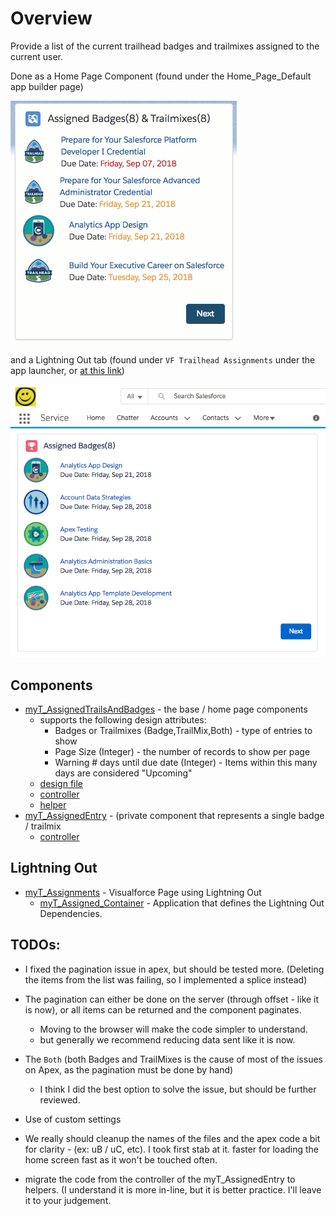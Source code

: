 # Overview

Provide a list of the current trailhead badges and trailmixes assigned to the current user.

Done as a Home Page Component (found under the Home_Page_Default app builder page)

![Screenshot of Home Page Component](docs/images/2_HomePageComponent.gif)

and a Lightning Out tab (found under `VF Trailhead Assignments` under the app launcher, or [at this link](https://marzbrews-dev-ed.lightning.force.com/lightning/n/VF_Trailhead_Assignments))

![Screenshot of Lightning out](docs/images/1_LightningOutScreenshot.png)

## Components

* [myT_AssignedTrailsAndBadges](mdapi/myT_AssignedTrailsAndBadges.cmp) - the base / home page components
  * supports the following design attributes:
     * Badges or Trailmixes (Badge,TrailMix,Both) - type of entries to show
     * Page Size (Integer) - the number of records to show per page
     * Warning # days until due date (Integer) - Items within this many days are considered "Upcoming"
  * [design file](mdapi/myT_AssignedTrailsAndBadges.design)
  * [controller](mdapi/myT_AssignedTrailsAndBadgesController.js)
  * [helper](mdapi/myT_AssignedTrailsAndBadgesHelper.js)
* [myT_AssignedEntry](mdapi/myT_AssignedEntry.cmp) - (private component that represents a single badge / trailmix
  * [controller](mdapi/myT_AssignedEntryController.js)

## Lightning Out

* [myT_Assignments](mdapi/myT_Assignments.page) - Visualforce Page using Lightning Out
   * [myT_Assigned_Container](mdapi/myT_Assigned_Container.app) - Application that defines the Lightning Out Dependencies.

## TODOs:

* I fixed the pagination issue in apex, but should be tested more. (Deleting the items from the list was failing, so I implemented a splice instead)

* The pagination can either be done on the server (through offset - like it is now), or all items can be returned and the component paginates.
  * Moving to the browser will make the code simpler to understand.
  * but generally we recommend reducing data sent like it is now.

* The `Both` (both Badges and TrailMixes is the cause of most of the issues on Apex, as the pagination must be done by hand)
  * I think I did the best option to solve the issue, but should be further reviewed.

* Use of custom settings

* We really should cleanup the names of the files and the apex code a bit for clarity - (ex: uB / uC, etc). I took first stab at it.
faster for loading the home screen fast as it won't be touched often.

* migrate the code from the controller of the myT_AssignedEntry to helpers. (I understand it is more in-line, but it is better practice. I'll leave it to your judgement.

